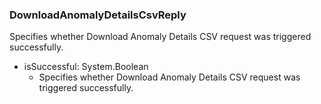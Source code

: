 ### DownloadAnomalyDetailsCsvReply
Specifies whether Download Anomaly Details CSV request was triggered successfully.

- isSuccessful: System.Boolean
  - Specifies whether Download Anomaly Details CSV request was triggered successfully.
